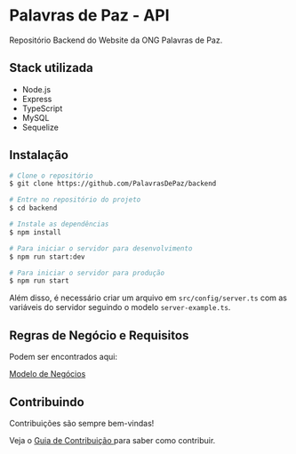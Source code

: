 # Palavras de Paz - API

Repositório Backend do Website da ONG Palavras de Paz.

## Stack utilizada

- Node.js
- Express
- TypeScript
- MySQL
- Sequelize

## Instalação

```bash
# Clone o repositório
$ git clone https://github.com/PalavrasDePaz/backend

# Entre no repositório do projeto
$ cd backend

# Instale as dependências
$ npm install

# Para iniciar o servidor para desenvolvimento
$ npm run start:dev

# Para iniciar o servidor para produção
$ npm run start
```

Além disso, é necessário criar um arquivo em `src/config/server.ts` com as variáveis do servidor seguindo o modelo `server-example.ts`.

## Regras de Negócio e Requisitos

Podem ser encontrados aqui:

[Modelo de Negócios](https://github.com/PalavrasDePaz/backend/blob/develop/CONTRIBUTING.md)

## Contribuindo

Contribuições são sempre bem-vindas!

Veja o [Guia de Contribuição ](https://github.com/PalavrasDePaz/backend/blob/develop/CONTRIBUTING.md) para saber como contribuir.
